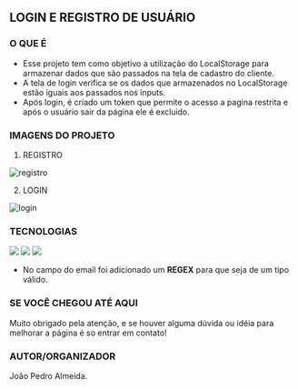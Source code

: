 ## LOGIN E REGISTRO DE USUÁRIO

### O QUE É

* Esse projeto tem como objetivo a utilização do LocalStorage para armazenar dados que são passados na tela de cadastro do cliente.<br>
* A tela de login verifica se os dados que armazenados no LocalStorage estão iguais aos passados nos inputs.<br>
* Após login, é criado um token que permite o acesso a pagina restrita e após o usuário sair da página ele é excluido.

### IMAGENS DO PROJETO

1. REGISTRO<br>

![registro](https://user-images.githubusercontent.com/89051795/142893236-3fd13796-11e4-4ed2-bef7-89358c59ffe6.gif)

2. LOGIN<br>

![login](https://user-images.githubusercontent.com/89051795/142893622-63be634e-1bc4-4be6-8ca7-d47a21805eb0.gif)

### TECNOLOGIAS

<img src="https://img.shields.io/badge/HTML5-E34F26?style=for-the-badge&logo=html5&logoColor=white"/> 
<img src="https://img.shields.io/badge/CSS3-1572B6?style=for-the-badge&logo=css3&logoColor=white"/> 
<img src="https://img.shields.io/badge/JavaScript-323330?style=for-the-badge&logo=javascript&logoColor=F7DF1E"/> 

* No campo do email foi adicionado um **REGEX** para que seja de um tipo válido.

### SE VOCÊ CHEGOU ATÉ AQUI

Muito obrigado pela atenção, e se houver alguma dúvida ou idéia para melhorar a página é so entrar em contato!

### AUTOR/ORGANIZADOR

João Pedro Almeida.
